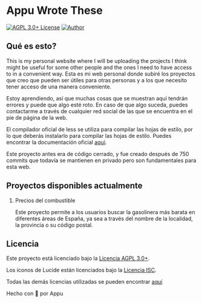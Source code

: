 # Appu Wrote These

[![AGPL 3.0+ License](https://img.shields.io/github/license/appuchias/appuwrotethese?label=License&style=flat-square)](https://github.com/appuchias/appuwrotethese/blob/master/LICENSE)
[![Author](https://img.shields.io/badge/Project%20by-Appu-9cf?style=flat-square)](https://github.com/appuchias)

## Qué es esto?

This is my personal website where I will be uploading the projects I think might be useful for some other people and the ones I need to have access to in a convenient way.
Esta es mi web personal donde subiré los proyectos que creo que pueden ser útiles para otras personas y a los que necesito tener acceso de una manera conveniente.

Estoy aprendiendo, así que muchas cosas que se muestran aquí tendrán errores y puede que algo esté roto.
En caso de que algo suceda, puedes contactarme a través de cualquier red social de las que se encuentra en el pie de página de la web.

El compilador oficial de less se utiliza para compilar las hojas de estilo, por lo que deberás instalarlo para compilar las hojas de estilo.
Puedes encontrar la documentación oficial [aquí](http://lesscss.org/usage/#command-line-usage).

Este proyecto antes era de código cerrado, y fue creado después de 750 commits que todavía se mantienen en privado pero son fundamentales para esta web.

## Proyectos disponibles actualmente

1. Precios del combustible

    Este proyecto permite a los usuarios buscar la gasolinera más barata en diferentes áreas de España,
    ya sea a través del nombre de la localidad, la provincia o su código postal.

## Licencia

Este proyecto está licenciado bajo la [Licencia AGPL 3.0+](https://github.com/appuchias/appuwrotethese/blob/master/LICENSE).

Los iconos de Lucide están licenciados bajo la [Licencia ISC](https://github.com/lucide-icons/lucide/blob/main/LICENSE).

Todas las demás licencias utilizadas se pueden encontrar [aquí](https://app.fossa.com/attribution/c83e0483-56e3-4236-91c7-45aaf481987b)

Hecho con 🖤 por Appu
